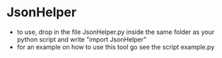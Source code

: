 # JsonHelper
- to use, drop in the file JsonHelper.py inside the same folder as your python script and write "import JsonHelper"
- for an example on how to use this tool go see the script example.py
